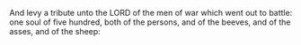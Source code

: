 And levy a tribute unto the LORD of the men of war which went out to battle: one soul of five hundred, both of the persons, and of the beeves, and of the asses, and of the sheep:
